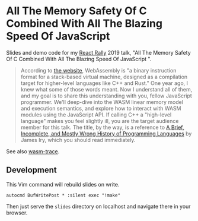 # All The Memory Safety Of C Combined With All The Blazing Speed Of JavaScript

Slides and demo code for my [React Rally](https://www.reactrally.com) 2019 talk, "All The Memory Safety Of C Combined With All The Blazing Speed Of JavaScript
".

> According to [the website](https://webassembly.org/), WebAssembly is "a binary instruction format for a stack-based virtual machine, designed as a compilation target for higher-level languages like C++ and Rust." One year ago, I knew what some of those words meant. Now I understand all of them, and my goal is to share this understanding with you, fellow JavaScript programmer. We'll deep-dive into the WASM linear memory model and execution semantics, and explore how to interact with WASM modules using the JavaScript API. If calling C++ a "high-level language" makes you feel slightly ill, you are the target audience member for this talk. The title, by the way, is a reference to [A Brief, Incomplete, and Mostly Wrong History of Programming Languages](https://james-iry.blogspot.com/2009/05/brief-incomplete-and-mostly-wrong.html) by James Iry, which you should read immediately.

See also [wasm-trace](https://github.com/sarahlim/wasm-trace).

## Development

This Vim command will rebuild slides on write.

```
autocmd BufWritePost * :silent exec "!make"
```

Then just serve the `slides` directory on localhost and navigate there in your browser.
